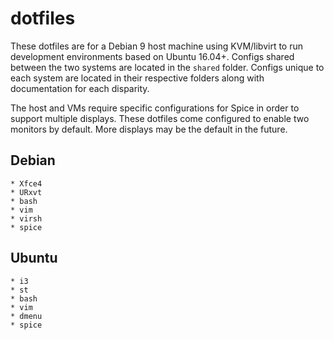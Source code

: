 # dotfiles

These dotfiles are for a Debian 9 host machine using KVM/libvirt to run development environments based on Ubuntu 16.04+. Configs shared between the two systems are located in the `shared` folder. Configs unique to each system are located in their respective folders along with documentation for each disparity.

The host and VMs require specific configurations for Spice in order to support multiple displays. These dotfiles come configured to enable two monitors by default. More displays may be the default in the future.

## Debian

```
* Xfce4
* URxvt
* bash
* vim
* virsh
* spice
```
## Ubuntu

```
* i3
* st
* bash
* vim
* dmenu
* spice
```

